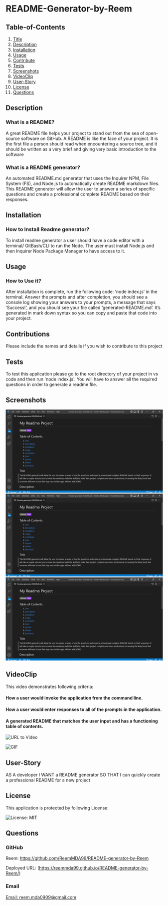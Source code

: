 # README-Generator-by-Reem

## Table-of-Contents
  
  1. [Title](#README-Generator-by-Reem)
  2. [Description](#Description)
  3. [Installation](#Installation)
  4. [Usage](#Usage)
  5. [Contribute](#Contributions)
  6. [Tests](#Tests)
  7. [Screenshots](#Screenshots)
  8. [VideoClip](#VideoClip)
  9. [User-Story](#User-Story)
  10. [License](#License)
  11. [Questions](#Questions)

## Description

### What is a README?

A great README file helps your project to stand out from the sea of open-source software on GitHub. A README is like the face of your project. It is the first file a person should read when encountering a source tree, and it should be written as a very brief and giving very basic introduction to the software

### What is a README generator?

An automated README.md generator that uses the Inquirer NPM, File System (FS), and Node.js to automatically create README markdown files.
This README generator will allow the user to answer a series of specific questions and create a professional complete README based on their responses.

## Installation

### How to Install Readme generator?

To install readme generator a user should have a code editor with a terminal/ GitBash/CLI to run the Node. The user must install Node.js and then Inquirer Node Package Manager to have access to it.

## Usage

### How to Use it?

After installation is complete, run the following code: ‘node index.js’ in the terminal. Answer the prompts and after completion, you should see a console log showing your answers to your prompts, a message that says ‘Success!’, and you should see your file called ‘generated-README.md’. It’s generated in mark down syntax so you can copy and paste that code into your project.

## Contributions 

Please include the names and details if you wish to contribute to this project

## Tests

To test this application please go to the root directory of your project in vs code and then run 'node index.js'. You will have to answer all the required questions in order to generate a readme file.

## Screenshots

![image](./utils/images/Picture1.png)
![image](./utils/images/Picture1.png)
![image](./utils/images/Picture1.png)

## VideoClip

This video demonstrates following criteria:
#### How a user would invoke the application from the command line.

#### How a user would enter responses to all of the prompts in the application.

#### A generated README that matches the user input and has a functioning table of contents.

![URL to Video](https://drive.google.com/file/d/1N-BOPz442gt1t6RhMmGIyawjQBDYpnNK/view?usp=sharing)

![GIF](./utils/images/Readme%20generator_reem.gif)

## User-Story
AS A developer
I WANT a README generator
SO THAT I can quickly create a professional README for a new project

## License
This application is protected by following License: 

![License: MIT](https://img.shields.io/badge/License-MIT-yellow.svg)

## Questions

### GitHub

Reem: https://github.com/ReemMDA99/README-generator-by-Reem

Deployed URL: (https://reemmda99.github.io/README-generator-by-Reem/)

### Email
 [Email: reem.mda0909@gmail.com](mailto:reem.mda0909@gmail.com)
